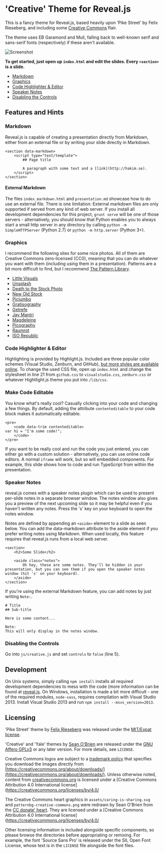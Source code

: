 # 'Creative' Theme for Reveal.js
This is a fancy theme for Reveal.js, based heavily upon 'Pike Street' by Felix Rieseberg, and including some [Creative Commons](https://creativecommons.org) flair.

The theme uses EB Garamond and Muli, falling back to well-known serif and sans-serif fonts (respectively) if these aren't available.

![Screenshot](https://github.com/seandiggity/reveal-creative/raw/master/screenshot-example.png)

**To get started, just open up `index.html` and edit the slides. Every `<section>` is a slide.**

* [Markdown](#markdown)
* [Graphics](#graphics)
* [Code Highlighter & Editor](#codeedit)
* [Speaker Notes](#speaker-notes)
* [Disabling the Controls](#disabling-the-controls)

## Features and Hints

### Markdown
Reveal.js is capable of creating a presentation directly from Markdown, either from an external file or by writing your slide directly in Markdown. 

```
<section data-markdown>
    <script type="text/template">
        ## Page title

        A paragraph with some text and a [link](http://hakim.se).
    </script>
</section>
```

#### External Markdown
The files `index_markdown.html` and `presentation.md` showcase how to do use an external file. There is one limitation: External markdown files are only supported if served from any kind of web server. If you install all development dependencies for this project, `grunt serve` will be one of those servers - alternatively, you should know that Python enables you to always start a small http server in any directory by calling `python -m SimpleHTTPServer` (Python 2.7) or `python -m http.server` (Python 3+). 

### Graphics
I recommend the following sites for some nice photos. All of them are Creative Commons zero-licensed (CC0), meaning that you can do whatever you want with them (including using them in a presentation). Patterns are a bit more difficult to find, but I recommend [The Pattern Library](http://thepatternlibrary.com/).

* [Little Visuals](http://littlevisuals.co/)
* [Unsplash](http://unsplash.com/)
* [Death to the Stock Photo](http://join.deathtothestockphoto.com/)
* [New Old Stock](http://nos.twnsnd.co/)
* [Picjumbo](http://picjumbo.com/)
* [Gratisography](http://www.gratisography.com/)
* [Getrefe](http://getrefe.tumblr.com/)
* [Jay Mantri](http://jaymantri.com/)
* [Magdeleine](http://magdeleine.co/)
* [Picography](http://picography.co/)
* [Raumrot](http://www.raumrot.com/10/)
* [ISO Republic](http://isorepublic.com/)

### Code Highlighter & Editor <a name="codeedit"></a>
Highlighting is provided by Highlight.js. Included are three popular color schemes (Visual Studio, Zenburn, and GitHub), [but more styles are available online](https://highlightjs.org/static/demo/). To change the used CSS file, open up `index.html` and change the stylesheet in line 21 from `github.css` to `visualstudio.css`, `zenburn.css` or whatever Hightlight.js theme you put into `/lib/css`.

### Make Code Editable
You know what's really cool? Casually clicking into your code and changing a few things. By default, adding the attribute `contenteditable` to your code block makes it automatically editable.

```
<pre>
    <code data-trim contenteditable>
var hi = "I'm some code!";
    </code>
</pre>
```

If you want to be really cool and run the code you just entered, you can either go with a custom solution - alternatively, you can use online code editors. A normal `iframe` will work, but so will embedded components. For example, this slide shows how to code and run TypeScript from within the presentation.

### Speaker Notes
reveal.js comes with a speaker notes plugin which can be used to present per-slide notes in a separate browser window. The notes window also gives you a preview of the next upcoming slide so it may be helpful even if you haven't written any notes. Press the 's' key on your keyboard to open the notes window.

Notes are defined by appending an `<aside>` element to a slide as seen below. You can add the data-markdown attribute to the aside element if you prefer writing notes using Markdown. When used locally, this feature requires that reveal.js runs from a local web server.

```
<section>
    <h2>Some Slide</h2>

    <aside class="notes">
        Oh hey, these are some notes. They'll be hidden in your presentation, but you can see them if you open the speaker notes window (hit 's' on your keyboard).
    </aside>
</section>
```

If you're using the external Markdown feature, you can add notes by just writing `Note:`.

```
# Title
## Sub-title

Here is some content...

Note:
This will only display in the notes window.
```

### Disabling the Controls
Go into `js/creative.js` and set `controls` to `false` (line 5).

## Development
On Unix systems, simply calling `npm install` installs all required development dependencies to mess with the code (more information can be found at [reveal.js](https://github.com/hakimel/reveal.js/#installation). On Windows, installation is made a bit more difficult - one of the required modules, `node-sass`, requires compilation with Visual Studio 2013. Install Visual Studio 2013 and run `npm install --msvs_version=2013`.

## Licensing
'Pike Street' theme by [Felix Rieseberg](http://www.felixrieseberg.com) was released under the [MIT/Expat license](https://opensource.org/licenses/MIT).

'Creative' and 'Yale' themes by [Sean O'Brien](https://webio.me) are released under the [GNU Affero GPLv3](https://www.gnu.org/licenses/agpl-3.0.html) or any later version. For more details, see `LICENSE`.

Creative Commons logos are subject to a [trademark policy](https://creativecommons.org/policies/) that specifies you download the images directly from 
[https://creativecommons.org/about/downloads/](https://creativecommons.org/about/downloads/).  Unless otherwise noted, content from [creativecommons.org](https://creativecommons.org) is licensed under a [Creative Commons Attribution 4.0 International license](https://creativecommons.org/licenses/by/4.0/

The Creative Commons heart graphics in `assets/caring-is-sharing.svg` and `patternbg-creative-commons.png` were redrawn by Sean O'Brien from the [CC donate' heart](https://creativecommons.org/wp-content/uploads/2014/02/heart-donatepage.png).  They are licensed under a [Creative Commons Attribution 4.0 International license](https://creativecommons.org/licenses/by/4.0/

Other licensing information is included alongside specific components, so please browse the directories before appropriating or remixing.  For example, the font 'Source Sans Pro' is released under the SIL Open Font License, whose text is in the `LICENSE` file alongside the font files.

